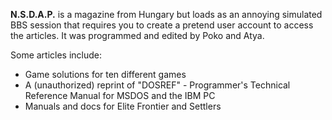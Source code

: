 **N.S.D.A.P.** is a magazine from Hungary but loads as an annoying simulated BBS session that requires you to create a pretend user account to access the articles. It was programmed and edited by Poko and Atya.

Some articles include:
- Game solutions for ten different games
- A (unauthorized) reprint of "DOSREF" - Programmer's Technical Reference Manual for MSDOS and the IBM PC
- Manuals and docs for Elite Frontier and Settlers